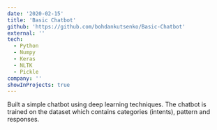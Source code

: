 ```yaml
---
date: '2020-02-15'
title: 'Basic Chatbot'
github: 'https://github.com/bohdankutsenko/Basic-Chatbot'
external: ''
tech:
  - Python
  - Numpy
  - Keras
  - NLTK
  - Pickle
company: ''
showInProjects: true
---
```


Built a simple chatbot using deep learning techniques. The chatbot is trained on the dataset which contains categories (intents), pattern and responses.
